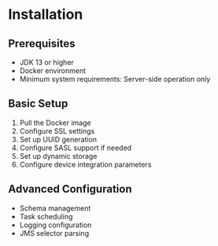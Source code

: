 # Installation

## Prerequisites
- JDK 13 or higher
- Docker environment
- Minimum system requirements: Server-side operation only

## Basic Setup
1. Pull the Docker image
2. Configure SSL settings
3. Set up UUID generation
4. Configure SASL support if needed
5. Set up dynamic storage
6. Configure device integration parameters

## Advanced Configuration
- Schema management
- Task scheduling
- Logging configuration
- JMS selector parsing
